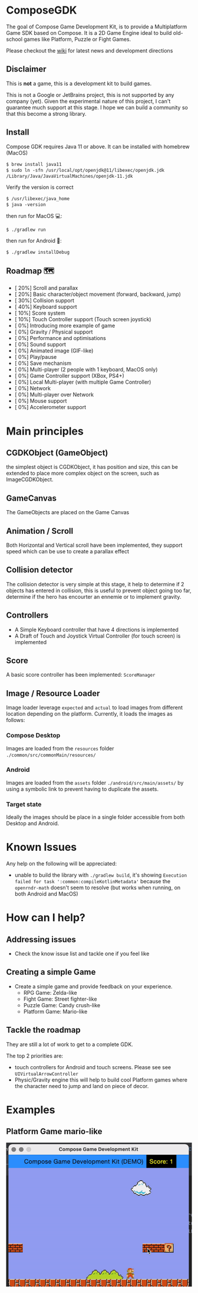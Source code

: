 # ComposeGDK
The goal of Compose Game Development Kit, is to provide a Multiplatform Game SDK based on Compose. It is a 2D Game Engine ideal to build old-school games like Platform, Puzzle or Fight Games.

Please checkout the [wiki](https://github.com/sonique6784/ComposeGDK/wiki)  for latest news and development directions

## Disclaimer
This is **not** a game, this is a development kit to build games.

This is not a Google or JetBrains project, this is not supported by any company (yet). Given the experimental nature of this project, I can't guarantee much support at this stage. I hope we can build a community so that this become a strong library.


## Install
Compose GDK requires Java 11 or above. It can be installed with homebrew (MacOS)
```
$ brew install java11
$ sudo ln -sfn /usr/local/opt/openjdk@11/libexec/openjdk.jdk /Library/Java/JavaVirtualMachines/openjdk-11.jdk
```
Verify the version is correct
```
$ /usr/libexec/java_home
$ java -version
```

then run for MacOS 💻:
```
$ ./gradlew run
```

then run for Android 🤖:

```
$ ./gradlew installDebug
```

## Roadmap 🗺
- [ 20%] Scroll and parallax
- [ 20%] Basic character/object movement (forward, backward, jump)
- [ 30%] Collision support
- [ 40%] Keyboard support
- [ 10%] Score system
- [ 10%] Touch Controller support (Touch screen joystick)
- [  0%] Introducing more example of game
- [  0%] Gravity / Physical support
- [  0%] Performance and optimisations
- [  0%] Sound support
- [  0%] Animated image (GIF-like)
- [  0%] Play/pause
- [  0%] Save mechanism
- [  0%] Multi-player (2 people with 1 keyboard, MacOS only)
- [  0%] Game Controller support (XBox, PS4+)
- [  0%] Local Multi-player (with multiple Game Controller)
- [  0%] Network
- [  0%] Multi-player over Network
- [  0%] Mouse support
- [  0%] Accelerometer support


# Main principles
## CGDKObject (GameObject)
the simplest object is CGDKObject, it has position and size, this can be extended to place more complex object on the screen, such as ImageCGDKObject.

## GameCanvas
The GameObjects are placed on the Game Canvas

## Animation / Scroll
Both Horizontal and Vertical scroll have been implemented, they support speed which can be use to create a parallax effect

## Collision detector
The collision detector is very simple at this stage, it help to determine if 2 objects has entered in collision, this is useful to prevent object going too far, determine if the hero has encourter an ennemie or to implement gravity.

## Controllers
- A Simple Keyboard controller that have 4 directions is implemented
- A Draft of Touch and Joystick Virtual Controller (for touch screen) is implemented

## Score
A basic score controller has been implemented: `ScoreManager`

## Image / Resource Loader
Image loader leverage `expected` and `actual` to load images from different location depending on the platform. Currently, it loads the images as follows:
### Compose Desktop
Images are loaded from the `resources` folder `./common/src/commonMain/resources/`

### Android
Images are loaded from the `assets` folder `./android/src/main/assets/` by using a symbolic link to prevent having to duplicate the assets.


### Target state
Ideally the images should be place in a single folder accessible from both Desktop and Android.

# Known Issues
Any help on the following will be appreciated:
 * unable to build the library with `./gradlew build`, it's showing `Execution failed for task ':common:compileKotlinMetadata'` because the `openrndr-math` doesn't seem to resolve (but works when running, on both Android and MacOS)

# How can I help?
## Addressing issues
 * Check the know issue list and tackle one if you feel like

## Creating a simple Game
 * Create a simple game and provide feedback on your experience.
   * RPG Game: Zelda-like
   * Fight Game: Street fighter-like
   * Puzzle Game: Candy crush-like
   * Platform Game: Mario-like

## Tackle the roadmap
They are still a lot of work to get to a complete GDK. 

The top 2 priorities are:
   * touch controllers for Android and touch screens. Please see see `UIVirtualArrowController`
   * Physic/Gravity engine this will help to build cool Platform games where the character need to jump and land on piece of decor.

# Examples
## Platform Game mario-like
![](.github/assets/game-example/mario-like.gif)